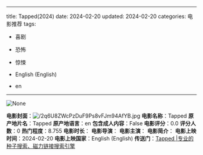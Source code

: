 
---
title: Tapped(2024)
date: 2024-02-20
updated: 2024-02-20
categories: 电影推荐
tags:

- 喜剧
- 恐怖
- 惊悚

- English (English)
- en
---

<img src="https://image.tmdb.org/t/p/originalNone" alt="None" title="None">

**电影封面**：<img src="https://image.tmdb.org/t/p/w200/2q6U8ZWcPzDuF9Ps8vFJm94AfYB.jpg" alt="/2q6U8ZWcPzDuF9Ps8vFJm94AfYB.jpg" title="/2q6U8ZWcPzDuF9Ps8vFJm94AfYB.jpg">
**电影名称**：Tapped
**原产地片名**：Tapped
**原产地语言**：en
**包含成人内容**：False
**电影评分**：0.0
**评分人数**：0
**热门程度**：8.755
**电影时长**：
**电影导演**：
**电影主演**：
**电影简介**：
**电影上映时间**：2024-02-20
**电影上映国家**：English (English)
**传送门**：[Tapped |专业的种子搜索、磁力链接搜索引擎](https://movie.amd794.com:2083/?search=Tapped&ordering=&mode=match_phrase&page_size=10&page=1)

